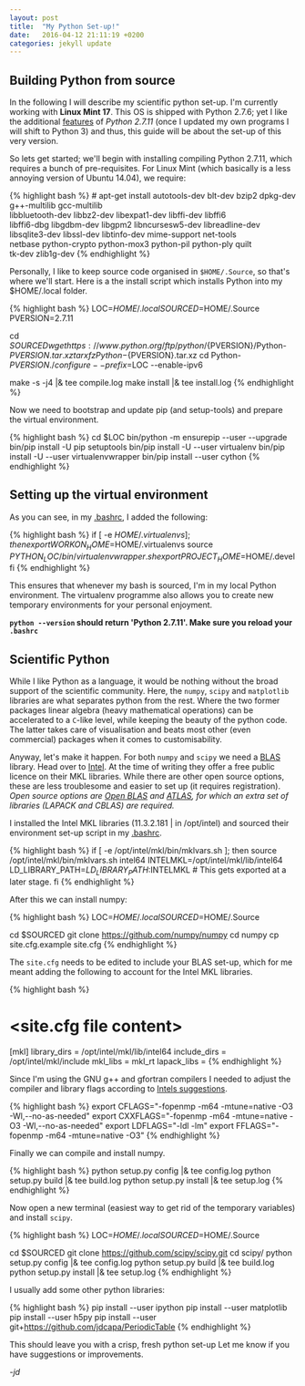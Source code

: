 ```yaml
---
layout: post
title:  "My Python Set-up!"
date:   2016-04-12 21:11:19 +0200
categories: jekyll update
---
```


Building Python from source
--------------------------

In the following I will describe my scientific python set-up.
I'm currently working with **Linux Mint 17**. 
This OS is shipped with Python 2.7.6; yet I like the additional 
 [features]()
 of *Python 2.7.11* (once I updated my own programs I will shift to Python 3) and
 thus, this guide will be about the set-up of this very version.

So lets get started; we'll begin with installing compiling Python 2.7.11, which
 requires a bunch of pre-requisites. 
For Linux Mint (which basically is a less annoying version of Ubuntu 14.04), 
 we require:

{% highlight bash %}
\# apt-get install autotools-dev blt-dev bzip2 dpkg-dev g++-multilib gcc-multilib \
                   libbluetooth-dev libbz2-dev libexpat1-dev libffi-dev libffi6 \
                   libffi6-dbg libgdbm-dev libgpm2 libncursesw5-dev libreadline-dev \
                   libsqlite3-dev libssl-dev libtinfo-dev mime-support net-tools \
                   netbase python-crypto python-mox3 python-pil python-ply quilt \
                   tk-dev zlib1g-dev
{% endhighlight %}

Personally, I like to keep source code organised in `$HOME/.Source`, so that's
 where we'll start. Here is a the install script which installs Python into 
 my $HOME/.local folder.

{% highlight bash %}
LOC=$HOME/.local
SOURCED=$HOME/.Source
PVERSION=2.7.11

cd $SOURCED
wget https://www.python.org/ftp/python/${PVERSION}/Python-${PVERSION}.tar.xz
tar xfz Python-${PVERSION}.tar.xz
cd Python-${PVERSION}
./configure --prefix=$LOC --enable-ipv6

make -s -j4 |& tee compile.log
make install |& tee install.log
{% endhighlight %}

Now we need to bootstrap and update pip (and setup-tools) and prepare the 
 virtual environment.

{% highlight bash %}
cd $LOC
bin/python -m ensurepip --user --upgrade
bin/pip install -U pip setuptools
bin/pip install -U --user virtualenv
bin/pip install -U --user virtualenvwrapper
bin/pip install --user cython
{% endhighlight %}


Setting up the virtual environment
----------------------------------

As you can see, in my 
 [.bashrc](https://github.com/jdcapa/bashrc.d/blob/main/05.ENV_PYTHON),
 I added the following:

{% highlight bash %}
if [ -e $HOME/.virtualenvs ]; then
    export WORKON_HOME=$HOME/.virtualenvs
    source ${PYTHON_LOC}/bin/virtualenvwrapper.sh
    export PROJECT_HOME=$HOME/.devel
fi
{% endhighlight %}

This ensures that whenever my bash is sourced, I'm in my local Python 
 environment. 
The virtualenv programme also allows you to create new temporary environments 
 for your personal enjoyment.

**`python --version` should return 'Python 2.7.11'. Make sure you reload your
 `.bashrc`**


Scientific Python
-----------------

While I like Python as a language, it would be nothing without the broad support
 of the scientific community.
Here, the `numpy`, `scipy` and `matplotlib` libraries are what separates python
 from the rest.
Where the two former packages linear algebra (heavy mathematical operations) can
 be  accelerated to a `C`-like level, while keeping the beauty of the python
 code.
The latter takes care of visualisation and beats most other (even commercial) 
 packages when it comes to customisability.

Anyway, let's make it happen.
For both `numpy` and `scipy` we need a
 [BLAS](https://en.wikipedia.org/wiki/Basic_Linear_Algebra_Subprograms)
 library.
Head over to [Intel](https://registrationcenter.intel.com/en/forms/?productid=2558&licensetype=2).
At the time of writing they offer a free public licence on their MKL libraries.
While there are other open source options, these are less troublesome and easier
 to set up (it requires registration).
*Open source options are 
 [Open BLAS](https://hunseblog.wordpress.com/2014/09/15/installing-numpy-and-openblas/)
 and 
 [ATLAS](http://williambert.online/2012/03/how-to-install-accelerated-blas-into-a-python-virtualenv/),
 for which an extra set of libraries (LAPACK and CBLAS) are required.*

I installed the Intel MKL libraries (11.3.2.181 | in /opt/intel) and 
 sourced their environment set-up script in my 
 [.bashrc](https://github.com/jdcapa/bashrc.d/blob/main/05.ENV_MKL).

{% highlight bash %}
if [ -e /opt/intel/mkl/bin/mklvars.sh ]; then
    source /opt/intel/mkl/bin/mklvars.sh intel64
    INTELMKL=/opt/intel/mkl/lib/intel64
    LD_LIBRARY_PATH=$LD_LIBRARY_PATH:$INTELMKL  # This gets exported at a later stage.
fi
{% endhighlight %}

After this we can install numpy:


{% highlight bash %}
LOC=$HOME/.local
SOURCED=$HOME/.Source

cd $SOURCED
git clone https://github.com/numpy/numpy
cd numpy
cp site.cfg.example site.cfg
{% endhighlight %}

The `site.cfg` needs to be edited to include your BLAS set-up, which for me meant
 adding the following to account for the Intel MKL libraries.

{% highlight bash %}
# <site.cfg file content>
[mkl]
library_dirs = /opt/intel/mkl/lib/intel64
include_dirs = /opt/intel/mkl/include
mkl_libs = mkl_rt
lapack_libs =
{% endhighlight %}

Since I'm using the GNU g++ and gfortran compilers I needed to adjust the 
 compiler and library flags according to 
 [Intels suggestions](https://software.intel.com/en-us/articles/numpyscipy-with-intel-mkl).

{% highlight bash %}
export CFLAGS="-fopenmp -m64 -mtune=native -O3 -Wl,--no-as-needed"
export CXXFLAGS="-fopenmp -m64 -mtune=native -O3 -Wl,--no-as-needed"
export LDFLAGS="-ldl -lm"
export FFLAGS="-fopenmp -m64 -mtune=native -O3"
{% endhighlight %}



Finally we can compile and install numpy.

{% highlight bash %}
python setup.py config  |& tee config.log
python setup.py build   |& tee build.log
python setup.py install |& tee setup.log
{% endhighlight %}

Now open a new terminal (easiest way to get rid of the temporary variables) and
 install `scipy`.

{% highlight bash %}
LOC=$HOME/.local
SOURCED=$HOME/.Source

cd $SOURCED
git clone https://github.com/scipy/scipy.git
cd scipy/
python setup.py config  |& tee config.log
python setup.py build   |& tee build.log
python setup.py install |& tee setup.log
{% endhighlight %}

I usually add some other python libraries:

{% highlight bash %}
pip install --user ipython
pip install --user matplotlib
pip install --user h5py
pip install --user git+https://github.com/jdcapa/PeriodicTable
{% endhighlight %}

This should leave you with a crisp, fresh python set-up
Let me know if you have suggestions or improvements.

*-jd*